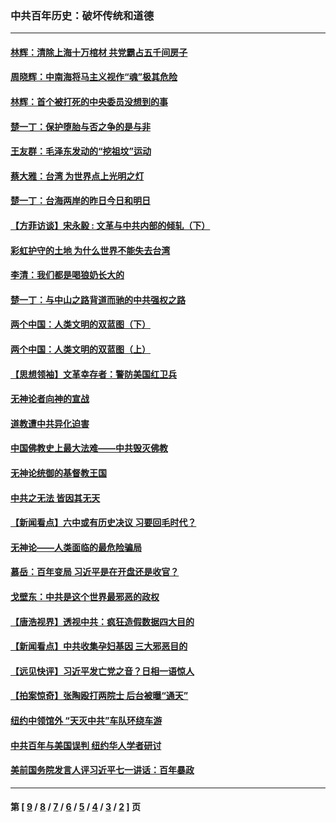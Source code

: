 ### 中共百年历史：破坏传统和道德
---
#### [林辉：清除上海十万棺材 共党霸占五千间房子](../../pages/nf1176114/n14033735.md?08080430) 
#### [周晓辉：中南海将马主义视作“魂”极其危险](../../pages/nf1176114/n14026892.md?08080430) 
#### [林辉：首个被打死的中央委员没想到的事](../../pages/nf1176114/n13987400.md?08080430) 
#### [楚一丁：保护堕胎与否之争的是与非](../../pages/nf1176114/n13815642.md?08080430) 
#### [王友群：毛泽东发动的“挖祖坟”运动](../../pages/nf1176114/n13723639.md?08080430) 
#### [蔡大雅：台湾 为世界点上光明之灯](../../pages/nf1176114/n13531530.md?08080430) 
#### [楚一丁：台海两岸的昨日今日和明日](../../pages/nf1176114/n13531468.md?08080430) 
#### [【方菲访谈】宋永毅 : 文革与中共内部的倾轧（下）](../../pages/nf1176114/n13486836.md?08080430) 
#### [彩虹护守的土地 为什么世界不能失去台湾](../../pages/nf1176114/n13476849.md?08080430) 
#### [李清：我们都是喝狼奶长大的](../../pages/nf1176114/n13471478.md?08080430) 
#### [楚一丁：与中山之路背道而驰的中共强权之路](../../pages/nf1176114/n13437270.md?08080430) 
#### [两个中国：人类文明的双蓝图（下）](../../pages/nf1176114/n13423132.md?08080430) 
#### [两个中国：人类文明的双蓝图（上）](../../pages/nf1176114/n13422687.md?08080430) 
#### [【思想领袖】文革幸存者：警防美国红卫兵](../../pages/nf1176114/n13339289.md?08080430) 
#### [无神论者向神的宣战](../../pages/nf1176114/n13281535.md?08080430) 
#### [道教遭中共异化迫害](../../pages/nf1176114/n13281463.md?08080430) 
#### [中国佛教史上最大法难——中共毁灭佛教](../../pages/nf1176114/n13281397.md?08080430) 
#### [无神论统御的基督教王国](../../pages/nf1176114/n13281280.md?08080430) 
#### [中共之无法 皆因其无天](../../pages/nf1176114/n13281088.md?08080430) 
#### [【新闻看点】六中或有历史决议 习要回毛时代？](../../pages/nf1176114/n13222895.md?08080430) 
#### [无神论——人类面临的最危险骗局](../../pages/nf1176114/n13196137.md?08080430) 
#### [慕岳：百年变局 习近平是在开盘还是收官？](../../pages/nf1176114/n13206516.md?08080430) 
#### [戈壁东：中共是这个世界最邪恶的政权](../../pages/nf1176114/n13085641.md?08080430) 
#### [【唐浩视界】透视中共：疯狂造假数据四大目的](../../pages/nf1176114/n13080590.md?08080430) 
#### [【新闻看点】中共收集孕妇基因 三大邪恶目的](../../pages/nf1176114/n13077182.md?08080430) 
#### [【远见快评】习近平发亡党之音？日相一语惊人](../../pages/nf1176114/n13074809.md?08080430) 
#### [【拍案惊奇】张陶殴打两院士 后台被曝“通天”](../../pages/nf1176114/n13070496.md?08080430) 
#### [纽约中领馆外 “天灭中共”车队环绕车游](../../pages/nf1176114/n13070693.md?08080430) 
#### [中共百年与美国误判 纽约华人学者研讨](../../pages/nf1176114/n13067969.md?08080430) 
#### [美前国务院发言人评习近平七一讲话：百年暴政](../../pages/nf1176114/n13066986.md?08080430) 

---
#### 第 [ [9](./9.md?08080430) / [8](./8.md?08080430) / [7](./7.md?08080430) / [6](./6.md?08080430) / [5](./5.md?08080430) / [4](./4.md?08080430) / [3](./3.md?08080430) / [2](./2.md?08080430) ] 页
